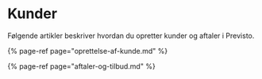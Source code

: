 # Kunder

Følgende artikler beskriver hvordan du opretter kunder og aftaler i Previsto.

{% page-ref page="oprettelse-af-kunde.md" %}

{% page-ref page="aftaler-og-tilbud.md" %}


